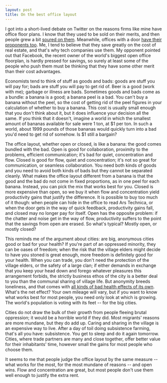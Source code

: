 ```yaml
---
layout: post
title: On the best office layout
---
```


I got into a short-lived debate on Twitter on the reasons firms like mine have office floor plans. I know that they used to be sold on their merits, and then people grew a bit [soured on them](http://fortune.com/2015/03/18/pros-and-cons-open-office-floorplan/). Meanwhile, offices with a door [have their proponents too](https://blog.stackoverflow.com/2015/01/why-we-still-believe-in-private-offices/). Me, I tend to believe that they save greatly on the cost of real estate, and that's why tech companies use them. My opponent pointed out that Facebook, the recent owner of the world's biggest open office floorplan, is hardly pressed for savings, so surely at least some of the people who push them must be thinking that they have some other merit than their cost advantages.
 
Economists tend to think of stuff as goods and bads: goods are stuff you will pay for; bads are stuff you will pay to get rid of. Beer is a good (work with me); garbage or illness are bads. Sometimes goods and bads come as a bundle: a banana is a good; a banana peel is a bad. You can't buy a banana without the peel, so the cost of getting rid of the peel figures in your calculation of whether to buy a banana. This cost is usually small enough that you don't think about it, but it does influence your decision all the same. If you think that it doesn't, imagine a world in which the smallest amount of bananas available for sale were 1 ton, at $1 per ton. In such a world, about 1999 pounds of those bananas would quickly turn into a bad you'd need to get rid of somehow. Is $1 still a bargain? 

The office layout, whether open or closed, is like a banana: the good comes bundled with the bad. Open is good for collaboration, proximity to the problems, efficient communication; it's bad for quiet, concentration and flow. Closed is good for flow, quiet and concentration; it's not so great for communication, or seamless collaboration. You need both kinds of goods and you need to avoid both kinds of bads but they cannot be separated cleanly. What makes the office layout different from a banana is that the good and the bad do not come in fixed proportions, as in one peel for each banana. Instead, you can pick the mix that works best for you. Closed is more expensive than open, so we buy it when flow and concentration yield productivity gains that justify the difference. It is possible to buy too much of it though: when people can hide in the office to read Ars Technica, or when the door gets in the way of quick feedback, productivity gains fall, and closed may no longer pay for itself. Open has the opposite problem: if the chatter and noise get in the way of flow, productivity suffers to the point that the savings from open are erased. So what's typical? Mostly open, or mostly closed?

This reminds me of the argument about cities: are big, anonymous cities good or bad for your health? If you're part of an oppressed minority, they can be oases of freedom; when the risk that the village elders might decide to have you stoned is great enough, more freedom is definitely good for your health. When you can trade, you don't need the protection of the village elders, or the safety of a large clan; if either demands in exchange that you keep your head down and forego whatever pleasures this arrangement forbids, the strictly business ethos of the city is a better deal to you than the communal sharing of village life. But anonymity breeds loneliness, and that comes with [all kinds of bad health effects of its own](http://www.ucobserver.org/society/2016/06/lonely_people/). What's the net effect? Your own mileage will vary, but if you want to know what works best for most people, you need only look at which is growing. The world's population is voting with its feet -- for the big cities. 

Cities do not draw the bulk of their growth from people fleeing brutal oppression; it would be a horrible world if they did. Most migrants' reasons are more mundane, but they do add up. Caring and sharing in the village is an expensive way to live. After a day of toil doing subsistence farming, that's all you have: subsistence. You get to sleep and do it again tomorrow. Cities, where trade partners are many and close together, offer better value for their inhabitants' time, however small the gains for most people who choose them.

It seems to me that people judge the office layout by the same measure -- what works for the most, for the most mundane of reasons -- and open wins. Flow and concentration are great, but most people don't use them well enough to justify the extra rent.

